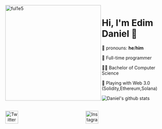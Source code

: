 <br />
<img src="https://github.com/ful1e5/ful1e5/blob/main/assets/lines.svg" align="left" width="300" alt="ful1e5"/>

# Hi, I'm Edim Daniel 👋

👨 pronouns: **he**/**him**

💼 Full-time programmer

🧑‍🎓 Bachelor of Computer Science

🤾 Playing with Web 3.0 (Solidity,Ethereum,Solana)

![Daniel's github stats](https://github-readme-stats.vercel.app/api?username=danedyy&show_icons=true&hide_border=true&theme=dark)

<br />


<div align="center" style="display: flex; justify-content: space-between;">

  <a href="https://twitter.com/obongowo_eteka">
    <img src="https://imgur.com/6UKZXAM.png" width="40" height="40" alt="Twitter">
  </a>
  <a href="https://www.instagram.com/eteka.e/">
    <img src="https://imgur.com/M6yBwxS.png" height="40" width="40" alt="Instagram">
  </a>
<div>
